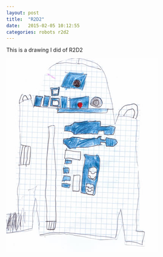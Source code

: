 ```yaml
---
layout: post
title:  "R2D2"
date:   2015-02-05 10:12:55
categories: robots r2d2
---
```

This is a drawing I did of R2D2

<img src="/images/r2d2.jpg" alt="R2D2">

[jekyll]:      http://jekyllrb.com
[jekyll-gh]:   https://github.com/jekyll/jekyll
[jekyll-help]: https://github.com/jekyll/jekyll-help